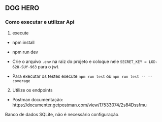 ## DOG HERO

### Como executar e utilizar Api

1. execute
 - npm install
 - npm run dev

 - Crie o arquivo `.env` na raiz do projeto e coloque nele `SECRET_KEY = LOD-628-SUY-963` para o jwt.
 - Para executar os testes execute `npm run test` ou `npm run test -- --coverage`


2. Utilize os endpoints

- Postman documentação: https://documenter.getpostman.com/view/17533074/2s84Dssfmu

Banco de dados SQLite, não é necessário configuração.
